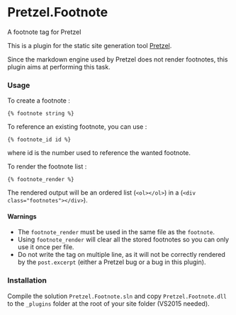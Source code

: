 # Pretzel.Footnote
A footnote tag for Pretzel

This is a plugin for the static site generation tool [Pretzel](https://github.com/Code52/pretzel).

Since the markdown engine used by Pretzel does not render footnotes, this plugin aims at performing this task.

### Usage

To create a footnote :
```
{% footnote string %}
```

To reference an existing footnote, you can use :
```
{% footnote_id id %}
```
where id is the number used to reference the wanted footnote.

To render the footnote list :
```
{% footnote_render %}
```

The rendered output will be an ordered list (`<ol></ol>`) in a (`<div class="footnotes"></div>`).

#### Warnings

- The `footnote_render` must be used in the same file as the `footnote`.
- Using `footnote_render` will clear all the stored footnotes so you can only use it once per file.
- Do not write the tag on multiple line, as it will not be correctly rendered by the `post.excerpt` (either a Pretzel bug or a bug in this plugin).

### Installation

Compile the solution `Pretzel.Footnote.sln` and copy `Pretzel.Footnote.dll` to the `_plugins` folder at the root of your site folder (VS2015 needed).